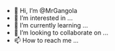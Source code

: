 - 👋 Hi, I’m @MrGangola
- 👀 I’m interested in ...
- 🌱 I’m currently learning ...
- 💞️ I’m looking to collaborate on ...
- 📫 How to reach me ...

<!---
MrGangola/MrGangola is a ✨ special ✨ repository because its `README.md` (this file) appears on your GitHub profile.
You can click the Preview link to take a look at your changes.
--->
